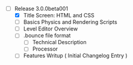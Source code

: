  - [ ] Release 3.0.0beta001
   - [x] Title Screen: HTML and CSS
   - [ ] Basics Physics and Rendering Scripts
   - [ ] Level Editor Overview
   - [ ] .bounce file format
     - [ ] Technical Description
     - [ ] Processor
   - [ ] Features Writup ( Initial Changelog Entry )